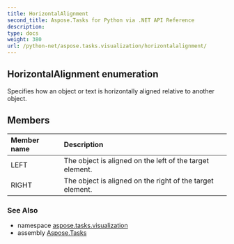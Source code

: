 ```yaml
---
title: HorizontalAlignment
second_title: Aspose.Tasks for Python via .NET API Reference
description: 
type: docs
weight: 380
url: /python-net/aspose.tasks.visualization/horizontalalignment/
---
```


## HorizontalAlignment enumeration

Specifies how an object or text is horizontally aligned relative to another object.

## Members
| Member name | Description |
| :- | :- |
|LEFT|The object is aligned on the left of the target element.|
|RIGHT|The object is aligned on the right of the target element.|

### See Also

* namespace [aspose.tasks.visualization](/tasks/python-net/aspose.tasks.visualization/)
* assembly [Aspose.Tasks](/tasks/python-net/)

